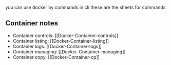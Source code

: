 you can use docker by commands in cli 
these are the sheets for commands
## Container notes
- Container controls: [[Docker-Container-controls]]
- Container listing: [[Docker-Container-listing]]
- Container logs: [[Docker-Container-logs]]
- Container managing: [[Docker-Container-managing]]
- Container copy: [[Docker-Container-cp]]



